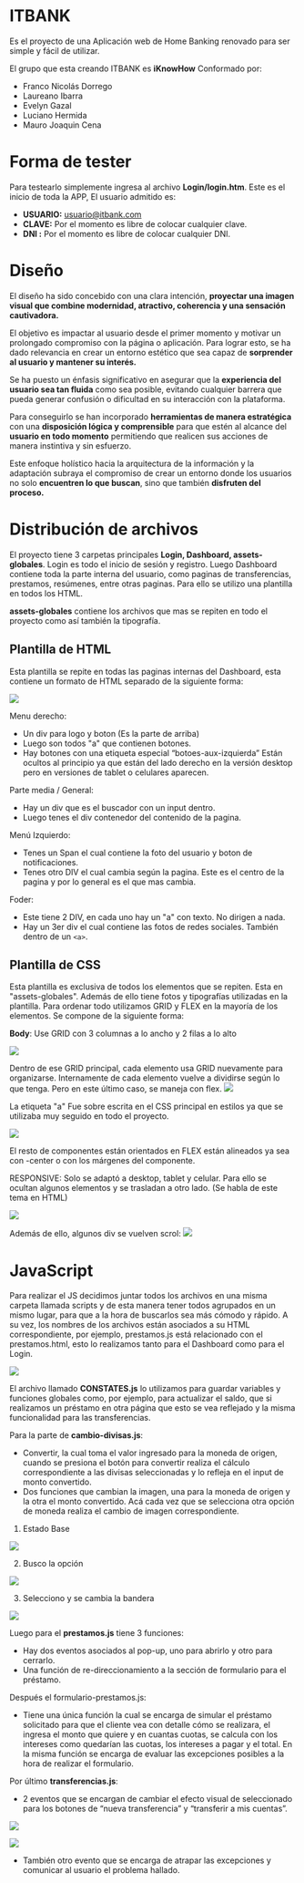 ﻿# ITBANK
Es el proyecto de una Aplicación web de Home Banking renovado para ser simple y fácil de utilizar.

El grupo que esta creando ITBANK es **iKnowHow** Conformado por: 
  - Franco Nicolás Dorrego
  - Laureano Ibarra
  - Evelyn Gazal
  - Luciano Hermida
  - Mauro Joaquin Cena

# Forma de tester

Para testearlo simplemente ingresa al archivo **Login/login.htm**.
Este es el inicio de toda la APP, El usuario admitido es:

 - **USUARIO:** usuario@itbank.com  
 - **CLAVE:** Por el momento es libre de colocar cualquier clave.   
 - **DNI :** Por el momento es libre de colocar cualquier DNI.

## <h1>Diseño</h1>

El diseño ha sido concebido con una clara intención, **proyectar una imagen visual que combine modernidad, atractivo, coherencia y una sensación cautivadora.** 

El objetivo es impactar al usuario desde el primer momento y motivar un prolongado compromiso con la página o aplicación. Para lograr esto, se ha dado relevancia en crear un entorno estético que sea capaz de **sorprender al usuario y mantener su interés.**

Se ha puesto un énfasis significativo en asegurar que la **experiencia del usuario sea tan fluida** como sea posible, evitando cualquier barrera que pueda generar confusión o dificultad en su interacción con la plataforma. 

Para conseguirlo se han incorporado **herramientas de manera estratégica** con una **disposición lógica y comprensible** para que estén al alcance del **usuario en todo momento** permitiendo que realicen sus acciones de manera instintiva y sin esfuerzo.

Este enfoque holístico hacia la arquitectura de la información y la adaptación subraya el compromiso de crear un entorno donde los usuarios no solo **encuentren lo que buscan**, sino que también **disfruten del proceso.**


## <h1>Distribución de archivos</h1>

El proyecto tiene 3 carpetas principales **Login, Dashboard, assets-globales**. Login es todo el inicio de sesión y registro. Luego Dashboard contiene toda la parte interna del usuario, como paginas de transferencias, prestamos, resúmenes, entre otras paginas. Para ello se utilizo una plantilla en todos los HTML.

**assets-globales** contiene los archivos que mas se repiten en todo el proyecto como así también la tipografía. 

## Plantilla de HTML

Esta plantilla se repite en todas las paginas internas del Dashboard, esta contiene un formato de HTML separado de la siguiente forma:

**![](/docs/html.png)**

Menu derecho:  
-   Un div para logo y boton (Es la parte de arriba)
-   Luego son todos "a" que contienen botones.
-   Hay botones con una etiqueta especial “botoes-aux-izquierda” Están ocultos al principio ya que están del lado derecho en la versión desktop pero en versiones de tablet o celulares aparecen.

Parte media / General:
-   Hay un div que es el buscador con un input dentro.
-   Luego tenes el div contenedor del contenido de la pagina.

Menú Izquierdo:
-   Tenes un Span el cual contiene la foto del usuario y boton de notificaciones.
-   Tenes otro DIV el cual cambia según la pagina. Este es el centro de la pagina y por lo general es el que mas cambia.

Foder:
-   Este tiene 2 DIV, en cada uno hay un "a" con texto. No dirigen a nada.
-   Hay un 3er div el cual contiene las fotos de redes sociales. También dentro de un `<a>`.

## Plantilla de CSS

Esta plantilla es exclusiva de todos los elementos que se repiten. Esta en "assets-globales". Además de ello tiene fotos y tipografías utilizadas en la plantilla. Para ordenar todo utilizamos GRID y FLEX en la mayoría de los elementos. Se compone de la siguiente forma:

**Body**: Use GRID con 3 columnas a lo ancho y 2 filas a lo alto

![](/docs/css.png)

Dentro de ese GRID principal, cada elemento usa GRID nuevamente para organizarse. Internamente de cada elemento vuelve a dividirse según lo que tenga. Pero en este último caso, se maneja con flex.
![](/docs/grid.png)

La etiqueta "a" Fue sobre escrita en el CSS principal en estilos ya que se utilizaba muy seguido en todo el proyecto.

![](/docs/a-etiqueta.png)

El resto de componentes están orientados en FLEX están alineados ya sea con -center o con los márgenes del componente.

RESPONSIVE:
Solo se adaptó a desktop, tablet y celular. Para ello se ocultan algunos elementos y se trasladan a otro lado. (Se habla de este tema en HTML)

![](/docs/responsive.png)

Además de ello, algunos div se vuelven scrol:
![](/docs/scrol.png)


##  <h1>JavaScript</h1>

Para realizar el JS decidimos juntar todos los archivos en una misma carpeta llamada scripts y de esta manera tener todos agrupados en un mismo lugar, para que a la hora de buscarlos sea más cómodo y rápido. A su vez, los nombres de los archivos están asociados a su HTML correspondiente, por ejemplo, prestamos.js está relacionado con el prestamos.html, esto lo realizamos tanto para el Dashboard como para el Login. 

![](/docs//archivos.png)

El archivo llamado **CONSTATES.js** lo utilizamos para guardar variables y funciones globales como, por ejemplo, para actualizar el saldo, que si realizamos un préstamo en otra página que esto se vea reflejado y la misma funcionalidad para las transferencias.

Para la parte de **cambio-divisas.js**:

- Convertir, la cual toma el valor ingresado para la moneda de origen, cuando se presiona el botón para convertir realiza el cálculo correspondiente a las divisas seleccionadas y lo refleja en el input de monto convertido.
- Dos funciones que cambian la imagen, una para la moneda de origen y la otra el monto convertido. Acá cada vez que se selecciona otra opción de moneda realiza el cambio de imagen correspondiente.
<div>

1) Estado Base

![](/docs/arg_dolares.png) 

2) Busco la opción

![](/docs/menu.png) 

3) Selecciono y se cambia la bandera

![](/docs/arg_brasil.png)

</div>



Luego para el **prestamos.js** tiene 3 funciones:
 
 - Hay dos eventos asociados al pop-up, uno para abrirlo y otro para cerrarlo.
 - Una función de re-direccionamiento a la sección de formulario para el préstamo.

Después el formulario-prestamos.js:

 - Tiene una única función la cual se encarga de simular el préstamo
   solicitado para que el cliente vea con detalle cómo se realizara, el
   ingresa el monto que quiere y en cuantas cuotas, se calcula con los
   intereses como quedarían las cuotas, los intereses a pagar y el
   total. En la misma función se encarga de evaluar las excepciones
   posibles a la hora de realizar el formulario.

Por último **transferencias.js**:

 - 2 eventos que se encargan de cambiar el efecto visual de seleccionado
   para los botones de “nueva transferencia” y “transferir a mis
   cuentas”.

![](/docs/nuevo_select.png)

![](/docs/transfer_select.png)

 - También otro evento que se encarga de atrapar las excepciones y
   comunicar al usuario el problema hallado.

